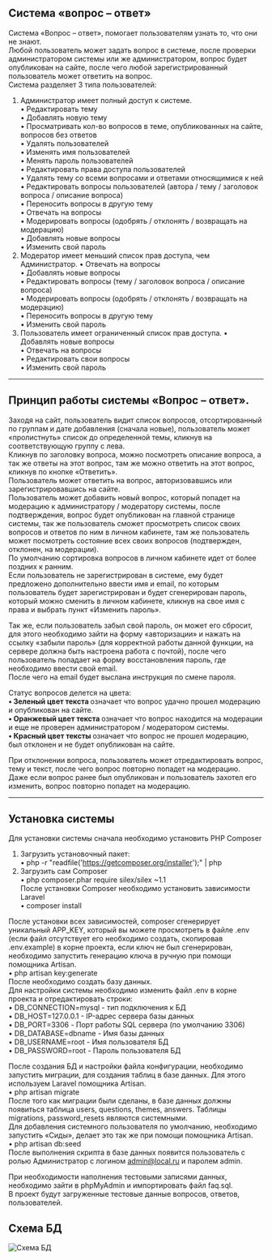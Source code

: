 ## Система «вопрос – ответ»

Система «Вопрос – ответ», помогает пользователям узнать то, что они не знают. <br>
Любой пользователь может задать вопрос в системе, после проверки администратором системы или же администратором, вопрос будет опубликован на сайте, после чего любой зарегистрированный пользователь может ответить на вопрос.<br>
Система разделяет 3 типа пользователей:<br>
1.	Администратор имеет полный доступ к системе.<br>
•	Редактировать тему<br>
•	Добавлять новую тему<br>
•	Просматривать кол-во вопросов в теме, опубликованных на сайте, вопросов без ответов<br>
•	Удалять пользователей<br>
•	Изменять имя пользователей<br>
•	Менять пароль пользователей<br>
•	Редактировать права доступа пользователей<br>
•	Удалять тему со всеми вопросами и ответами относящимися к ней<br>
•	Редактировать вопросы пользователей (автора / тему /  заголовок вопроса / описание вопроса)<br>
•	Переносить вопросы в другую тему<br>
•	Отвечать на вопросы<br>
•	Модерировать вопросы (одобрять / отклонять / возвращать на модерацию)<br>
•	Добавлять новые вопросы<br>
•	Изменить свой пароль<br>
2.	Модератор имеет меньший список прав доступа, чем Администратор.
•	Отвечать на вопросы<br>
•	Добавлять новые вопросы<br>
•	Редактировать вопросы (тему /  заголовок вопроса / описание вопроса)<br>
•	Модерировать вопросы (одобрять / отклонять / возвращать на модерацию)<br>
•	Переносить вопросы в другую тему<br>
•	Изменить свой пароль<br>
3.	Пользователь имеет ограниченный список прав доступа.
•	Добавлять новые вопросы<br>
•	Отвечать на вопросы<br>
•	Редактировать свои вопросы<br>
•	Изменить свой пароль<br>


----------


## Принцип работы системы «Вопрос – ответ».

Заходя на сайт, пользователь видит список вопросов, отсортированный по группам и дате добавления (сначала новые), пользователь может «пролистнуть» список до определенной темы, кликнув на соответствующую группу с лева.<br>
Кликнув по заголовку вопроса, можно посмотреть описание вопроса, а так же ответы на этот вопрос, там же можно ответить на этот вопрос, кликнув по кнопке «Ответить».<br>
Пользователь может ответить на вопрос, авторизовавшись или зарегистрировавшись на сайте.<br>
Пользователь может добавить новый вопрос, который попадет на модерацию к администратору / модератору системы, после подтверждения, вопрос будет опубликован на главной странице системы, так же пользователь сможет просмотреть список своих вопросов и ответов по ним в личном кабинете, там же пользователь может посмотреть состояние всех своих вопросов (подтвержден, отклонен, на модерации).<br>
По умолчанию сортировка вопросов в личном кабинете идет от более поздних к ранним.<br>
Если пользователь не зарегистрирован в системе, ему будет предложено дополнительно ввести имя и email, по которым пользователь будет зарегистрирован и будет сгенерирован пароль, который можно сменить в личном кабинете, кликнув на свое имя с права и выбрать пункт «Изменить пароль».

Так же, если пользователь забыл свой пароль, он может его сбросит, для этого необходимо зайти на форму «авторизации» и нажать на ссылку «забыли пароль» (для корректной работы данной функции, на сервере должна быть настроена работа с почтой), после чего пользователь попадает на форму восстановления пароль, где необходимо ввести свой email. <br>
После чего на email будет выслана инструкция по смене пароля.


Статус вопросов делется на цвета:<br>
<strong>• Зеленый цвет текста </strong> означает что вопрос удачно прошел модерацию и опубликован на сайте.<br>
<strong>• Оранжевый цвет текста </strong> означает что вопрос находится на модерации и еще не проверен администратором / модератором системы.<br>
<strong>• Красный цвет тексты </strong> означает что вопрос не прошел модерацию, был отклонен и не будет опубликован на сайте.<br>

При отклонении вопроса, пользователь может отредактировать вопрос, тему и текст, после чего вопрос повторно попадет на модерацию.<br>
Даже если вопрос ранее был опубликован и пользователь захотел его изменить, вопрос повторно попадет на модерацию.


----------


## Установка системы
Для установки системы сначала необходимо установить PHP Composer<br>
1)	Загрузить установочный пакет:<br>
•	php -r "readfile('https://getcomposer.org/installer');" | php
2)	Загрузить сам Composer<br>
•	php composer.phar require silex/silex ~1.1<br>
После установки Composer необходимо установить зависимости Laravel<br>
•	composer install

После установки всех зависимостей, composer сгенерирует уникальный APP_KEY, который вы можете просмотреть в файле .env (если файл отсутствует его необходимо создать, скопировав .env.example) в корне проекта, если ключ не был сгенерирован, необходимо запустить генерацию ключа в ручную при помощи помощника Artisan.<br>
•	php artisan key:generate <br>
После необходимо создать базу данных. <br>
Для настройки системы необходимо изменить файл .env в корне проекта и отредактировать строки:<br>
•	DB_CONNECTION=mysql    -   тип подключения к БД<br>
•	DB_HOST=127.0.0.1   -   IP-адрес сервера базы данных<br>
•	DB_PORT=3306   -   Порт работы SQL сервера (по умолчанию 3306)<br>
•	DB_DATABASE=dbname    -   Имя базы данных<br>
•	DB_USERNAME=root   -   Имя пользователя БД<br>
•	DB_PASSWORD=root   -   Пароль пользователя БД<br>

После создания БД и настройки файла конфигурации, необходимо запустить миграции, для создания таблиц в базе данных. Для этого используем Laravel помощника Artisan.<br>
•	php artisan migrate <br>
После того как миграции были сделаны, в базе данных должны появиться таблица users, questions, themes, answers. Таблицы migrations, password_resets являются системными.<br>
Для добавления системного пользователя по умолчанию, необходимо запустить «Сиды», делает это так же при помощи помощника Artisan.<br>
•	php artisan db:seed <br>
После выполнения скрипта в базе данных появится пользователь с ролью Администратор с логином admin@local.ru и паролем admin.<br>

При необходимости наполнения тестовыми записями данных, необходимо зайти в phpMyAdmin и импортировать файл faq.sql.<br>
В проект будут загруженные тестовые данные вопросов, ответов, пользователей.

## Схема БД
![Схема БД](https://raw.githubusercontent.com/vnucka/faq/master/scheme%20db.png)